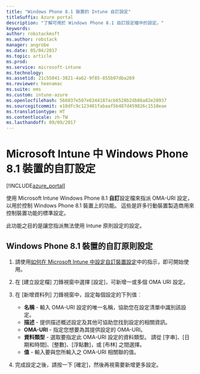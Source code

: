 ```yaml
---
title: "Windows Phone 8.1 裝置的 Intune 自訂設定"
titleSuffix: Azure portal
description: "了解可用於 Windows Phone 8.1 自訂設定檔中的設定。"
keywords: 
author: robstackmsft
ms.author: robstack
manager: angrobe
ms.date: 05/04/2017
ms.topic: article
ms.prod: 
ms.service: microsoft-intune
ms.technology: 
ms.assetid: 21c55041-3821-4a62-9f85-855b97dba269
ms.reviewer: heenamac
ms.suite: ems
ms.custom: intune-azure
ms.openlocfilehash: 566037e507e6344187acb6528b2db86a82e28937
ms.sourcegitcommit: e10dfc9c123401fabaaf5b487d459826c1510eae
ms.translationtype: HT
ms.contentlocale: zh-TW
ms.lasthandoff: 09/09/2017
---
```

# <a name="custom-settings-for-windows-phone-81-devices-in-microsoft-intune"></a>Microsoft Intune 中 Windows Phone 8.1 裝置的自訂設定

[!INCLUDE[azure_portal](./includes/azure_portal.md)]

使用 Microsoft Intune Windows Phone 8.1 **自訂**設定檔來指派 OMA-URI 設定，以用於控制 Windows Phone 8.1 裝置上的功能。 這些是許多行動裝置製造商用來控制裝置功能的標準設定。

此功能之目的是讓您指派無法使用 Intune 原則設定的設定。

## <a name="custom-policy-settings-for-windows-phone-81-devices"></a>Windows Phone 8.1 裝置的自訂原則設定

1. 請使用[如何在 Microsoft Intune 中設定自訂裝置設定](custom-settings-configure.md)中的指示，即可開始使用。
2. 在 [建立設定檔] 刀鋒視窗中選擇 [設定]，可新增一或多個 OMA URI 設定。
3. 在 [新增資料列] 刀鋒視窗中，設定每個設定的下列值︰
    - **名稱** - 輸入 OMA-URI 設定的唯一名稱，協助您在設定清單中識別該設定。
    - **描述** - 提供描述概述設定及其他可協助您找到設定的相關資訊。
    - **OMA-URI** - 指定您想要為其提供設定的 OMA-URI。
    - **資料類型** - 選取要指定此 OMA-URI 設定的資料類型。 請從 [字串]、[日期和時間]、[整數]、[浮點數]，或 [布林] 之間選擇。
    - **值** - 輸入要與您所輸入之 OMA-URI 相關聯的值。

4. 完成設定之後，請按一下 [確定]，然後再視需要新增更多設定。
